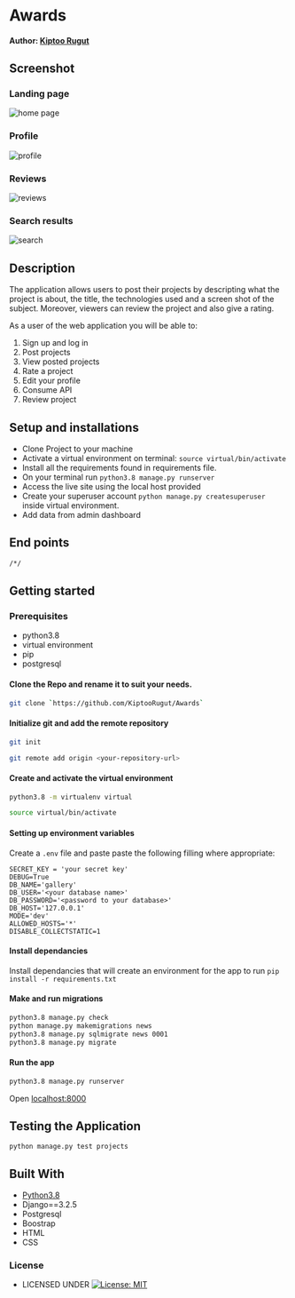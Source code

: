 # Awards

#### Author: [Kiptoo Rugut](https://github.com/KiptooRugut)

## Screenshot
### Landing page
![home page](https://user-images.githubusercontent.com/488.png)

### Profile
![profile](https://user-images.githubusercontent.com/489.png)

### Reviews
![reviews](https://user-images.githubusercontent.com/490.png)

### Search results
![search](https://user-images.githubusercontent.com/491.png)


## Description
The application allows users to post their projects by descripting what the project is about, the title, the technologies used and a screen shot of the subject. Moreover, viewers can review the project and also give a rating.

As a user of the web application you will be able to:

1. Sign up and log in
2. Post projects
3. View posted projects
4. Rate a project
5. Edit your profile
6. Consume API
7. Review project


## Setup and installations
* Clone Project to your machine
* Activate a virtual environment on terminal: `source virtual/bin/activate`
* Install all the requirements found in requirements file.
* On your terminal run `python3.8 manage.py runserver`
* Access the live site using the local host provided
* Create your superuser account `python manage.py createsuperuser` inside virtual environment.
* Add data from admin dashboard

## End points
```bash
/*/
```

## Getting started

### Prerequisites
* python3.8
* virtual environment
* pip
* postgresql
  

#### Clone the Repo and rename it to suit your needs.
```bash
git clone `https://github.com/KiptooRugut/Awards`
```
#### Initialize git and add the remote repository
```bash
git init
```
```bash
git remote add origin <your-repository-url>
```

#### Create and activate the virtual environment
```bash
python3.8 -m virtualenv virtual
```

```bash
source virtual/bin/activate
```

#### Setting up environment variables
Create a `.env` file and paste paste the following filling where appropriate:
```
SECRET_KEY = 'your secret key'
DEBUG=True
DB_NAME='gallery'
DB_USER='<your database name>'
DB_PASSWORD='<password to your database>'
DB_HOST='127.0.0.1'
MODE='dev'
ALLOWED_HOSTS='*'
DISABLE_COLLECTSTATIC=1
```

#### Install dependancies
Install dependancies that will create an environment for the app to run
`pip install -r requirements.txt`

#### Make and run migrations
```bash
python3.8 manage.py check
python manage.py makemigrations news
python3.8 manage.py sqlmigrate news 0001
python3.8 manage.py migrate
```

#### Run the app
```bash
python3.8 manage.py runserver
```
Open [localhost:8000](http://127.0.0.1:8000/)



## Testing the Application
`python manage.py test projects`
        
## Built With

* [Python3.8](https://docs.python.org/3/)
* Django==3.2.5
* Postgresql 
* Boostrap
* HTML
* CSS


### License

* LICENSED UNDER  [![License: MIT](https://img.shields.io/badge/License-MIT-yellow.svg)](license)
